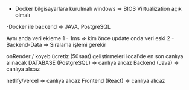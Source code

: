 - Docker bilgisayarlara kurulmalı
windows => BIOS Virtualization açık olmalı

-Docker ile backend => JAVA, PostgreSQL


Aynı anda veri ekleme
1 - 1ms => kim önce update onda veri eski
2 - Backend-Data => Sıralama işlemi gerekir


onRender / koyeb ücretiz (50saat)
geliştirmeleri local'de en son canlıya alınacak
DATABASE (PostgreSQL) => canlıya alıcaz
Backend (Java) => canlıya alıcaz

netlify/vercel => canlıya alıcaz
Frontend (React) => canlıya alıcaz